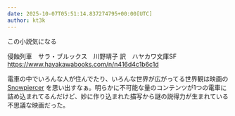 ```yaml
---
date: 2025-10-07T05:51:14.837274795+00:00[UTC]
author: kt3k
---
```

この小説気になる

侵蝕列車　サラ・ブルックス　川野靖子 訳　ハヤカワ文庫SF
https://www.hayakawabooks.com/n/n416d4c1b6c1d

電車の中でいろんな人が住んでたり、いろんな世界が広がってる世界観は映画の [Snowpiercer](https://en.wikipedia.org/wiki/Snowpiercer) を思い出すなぁ。明らかに不可能な量のコンテンツが1つの電車に詰め込まれてるんだけど、妙に作り込まれた描写から謎の説得力が生まれている不思議な映画だった。

